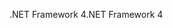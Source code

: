 <span data-ttu-id="bd554-101">.NET Framework 4</span><span class="sxs-lookup"><span data-stu-id="bd554-101">.NET Framework 4</span></span>